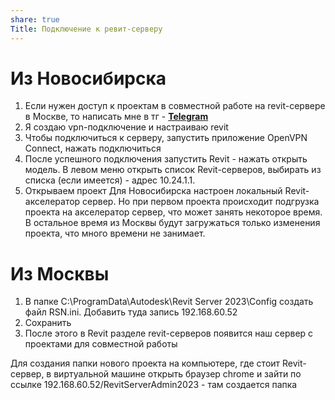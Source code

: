 ```yaml
---
share: true
Title: Подключение к ревит-серверу
---
```

# Из Новосибирска
1. Если нужен доступ к проектам в совместной работе на revit-сервере в Москве, то написать мне в тг -  **[Telegram](https://t.me/phil4a)**
2. Я создаю vpn-подключение и настраиваю revit
3. Чтобы подключиться к серверу, запустить приложение OpenVPN Connect, нажать подключиться
4. После успешного подключения запустить Revit - нажать открыть модель. В левом меню открыть список Revit-серверов, выбирать из списка (если имеется) - адрес 10.24.1.1.
5. Открываем проект
Для Новосибирска настроен локальный Revit-акселератор сервер. Но при первом проекта происходит подгрузка проекта на акселератор сервер, что может занять некоторое время. В остальное время из Москвы будут загружаться только изменения проекта, что много времени не занимает.

# Из Москвы
1. В папке C:\ProgramData\Autodesk\Revit Server 2023\Config создать файл RSN.ini. Добавить туда запись 192.168.60.52
2. Сохранить
3. После этого в Revit разделе revit-серверов появится наш сервер с проектами для совместной работы

Для создания папки нового проекта на компьютере, где стоит Revit-сервер, в виртуальной машине открыть браузер chrome и зайти по ссылке 192.168.60.52/RevitServerAdmin2023 - там создается папка